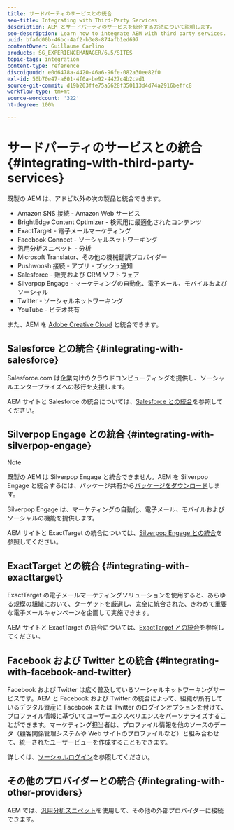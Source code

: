 ```yaml
---
title: サードパーティのサービスとの統合
seo-title: Integrating with Third-Party Services
description: AEM とサードパーティのサービスを統合する方法について説明します。
seo-description: Learn how to integrate AEM with third party services.
uuid: bfafd00b-46bc-4af2-b3e8-874afb1ed697
contentOwner: Guillaume Carlino
products: SG_EXPERIENCEMANAGER/6.5/SITES
topic-tags: integration
content-type: reference
discoiquuid: e0d6478a-4420-46a6-96fe-082a30ee82f0
exl-id: 50b70e47-a801-4f0a-be92-4427c4b2cad1
source-git-commit: d19b203ffe75a5628f350113d4d74a2916beffc8
workflow-type: tm+mt
source-wordcount: '322'
ht-degree: 100%

---
```


# サードパーティのサービスとの統合{#integrating-with-third-party-services}

既製の AEM は、アドビ以外の次の製品と統合できます。

* Amazon SNS 接続 - Amazon Web サービス
* BrightEdge Content Optimizer - 検索用に最適化されたコンテンツ
* ExactTarget - 電子メールマーケティング
* Facebook Connect - ソーシャルネットワーキング
* 汎用分析スニペット - 分析
* Microsoft Translator、その他の機械翻訳プロバイダー
* Pushwoosh 接続 - アプリ - プッシュ通知
* Salesforce - 販売および CRM ソフトウェア
* Silverpop Engage - マーケティングの自動化、電子メール、モバイルおよびソーシャル
* Twitter - ソーシャルネットワーキング
* YouTube - ビデオ共有

また、AEM を [Adobe Creative Cloud](/help/assets/aem-cc-integration-best-practices.md) と統合できます。

## Salesforce との統合 {#integrating-with-salesforce}

Salesforce.com は企業向けのクラウドコンピューティングを提供し、ソーシャルエンタープライズへの移行を支援します。

AEM サイトと Salesforce の統合については、[Salesforce との統合](/help/sites-administering/salesforce.md)を参照してください。

## Silverpop Engage との統合 {#integrating-with-silverpop-engage}

>[!NOTE]
>
>既製の AEM は Silverpop Engage と統合できません。AEM を Silverpop Engage と統合するには、パッケージ共有から[パッケージをダウンロード](https://www.adobeaemcloud.com/content/marketplace/marketplaceProxy.html?packagePath=/content/companies/public/adobe/packages/aem620/product/cq-mcm-integrations-silverpop-content)します。

Silverpop Engage は、マーケティングの自動化、電子メール、モバイルおよびソーシャルの機能を提供します。

AEM サイトと ExactTarget の統合については、[Silverpop Engage との統合](/help/sites-administering/silverpop.md)を参照してください。

## ExactTarget との統合 {#integrating-with-exacttarget}

ExactTarget の電子メールマーケティングソリューションを使用すると、あらゆる規模の組織において、ターゲットを厳選し、完全に統合された、きわめて重要な電子メールキャンペーンを企画して実施できます。

AEM サイトと ExactTarget の統合については、[ExactTarget との統合](/help/sites-administering/exacttarget.md)を参照してください。

## Facebook および Twitter との統合 {#integrating-with-facebook-and-twitter}

Facebook および Twitter は広く普及しているソーシャルネットワーキングサービスです。AEM と Facebook および Twitter の統合によって、組織が所有しているデジタル資産に Facebook または Twitter のログインオプションを付けて、プロファイル情報に基づいてユーザーエクスペリエンスをパーソナライズすることができます。マーケティング担当者は、プロファイル情報を他のソースのデータ（顧客関係管理システムや Web サイトのプロファイルなど）と組み合わせて、統一されたユーザービューを作成することもできます。

詳しくは、[ソーシャルログイン](/help/communities/social-login.md)を参照してください。

## その他のプロバイダーとの統合 {#integrating-with-other-providers}

AEM では、[汎用分析スニペット](/help/sites-administering/external-providers.md)を使用して、その他の外部プロバイダーに接続できます。
